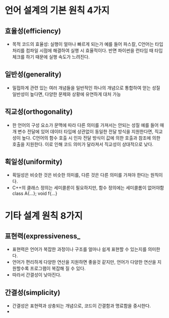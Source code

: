 # 언어 설계의 기본 원칙 4가지
## 효율성(efficiency)
  - 목적 코드의 효율성: 실행이 얼마나 빠르게 되는가 
    예를 들어 파스칼, C언어는 타입 처리를 컴파일 시점에 해결하여 실행 시 효율적이다.
    반면 파이썬을 런타임 때 타입 체크를 하기 때문에 실행 속도가 느려진다.
## 일반성(generality)
  - 밀접하게 관련 있는 여러 개념들을 일반적인 하나의 개념으로 통합하여 얻는 성질
    일반성이 높다면, 다양한 문제와 상황에 유연하게 대처 가능
## 직교성(orthogonality)
  - 한 언어의 구성 요소가 문맥에 따라 다른 의미를 가져서는 안되는 성질
    예를 들어 매개 변수 전달에 있어 데이터 타입에 상관없이 동일한 전달 방식을 지원한다면, 직교성이 높다.
    C언어의 함수 호출 시 인자 전달 방식이 값에 의한 호출과 참조에 의한 호출을 지원한다. 이로 인해 코드 의미가 달라져서 직교성이 상대적으로 낮다.
## 획일성(uniformity)
  - 획일성은 비슷한 것은 비슷한 의미를, 다른 것은 다른 의미를 가져야 한다는 원칙이다.
  - C++의 클래스 정의는 세미콜론이 필요하지만, 함수 정의에는 세미콜롬이 없어야함
    class A{...};
    void f{...} 

# 기타 설계 원칙 8가지
## 표현력(expressiveness_
  - 표현력은 언어가 복잡한 과정이나 구조를 얼마나 쉽게 표현할 수 있는지를 의미한다.
  - 언어가 편리하게 다양한 연산을 지원하면 좋을것 같지만, 언어가 다양한 연산을 지원할수록 프로그램이 복잡해 질 수 있다.
  - 따라서 간결성이 낮아진다.
## 간결성(simplicity)
  - 간결성은 표현력과 상충되는 개념으로, 코드이 간결함과 명료함을 중시한다.
  - 
